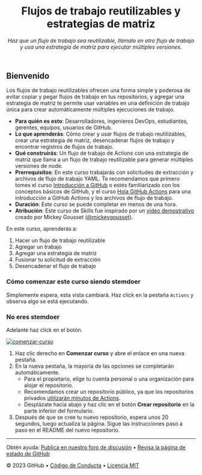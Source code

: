 <header>

<!--
  <<< Notas del autor: Encabezado del curso >>>
  Lee <https://skills.github.com/quickstart> para obtener más información sobre cómo construir cursos usando esta plantilla.
  Incluye una imagen de 1280×640, el nombre del curso en minúsculas con una descripción concisa en énfasis.
  En la configuración de tu repositorio: habilita el repositorio de plantillas, agrega tu imagen social de 1280×640, elimina automáticamente las ramas principales.
  Junto a "Acerca de", agrega descripción y etiquetas; deshabilita las versiones, paquetes y entornos.
  Agrega tu licencia de código abierto, GitHub utiliza la licencia MIT.
-->

# Flujos de trabajo reutilizables y estrategias de matriz

_Haz que un flujo de trabajo sea reutilizable, llámalo en otro flujo de trabajo y usa una estrategia de matriz para ejecutar múltiples versiones._

</header>

<!--
    <<< Notas del autor: Inicio del curso >>>
    Incluye botón de inicio, una nota sobre los minutos de Actions,
    y dile al aprendiz por qué debería tomar el curso.
-->

## Bienvenido

Los flujos de trabajo reutilizables ofrecen una forma simple y poderosa de evitar copiar y pegar flujos de trabajo en tus repositorios, y agregar una estrategia de matriz te permite usar variables en una definición de trabajo única para crear automáticamente múltiples ejecuciones de trabajo.

- **Para quién es esto**: Desarrolladores, ingenieros DevOps, estudiantes, gerentes, equipos, usuarios de GitHub.
- **Lo que aprenderás**: Cómo crear y usar flujos de trabajo reutilizables, crear una estrategia de matriz, desencadenar flujos de trabajo y encontrar registros de flujos de trabajo.
- **Qué construirás**: Un flujo de trabajo de Actions con una estrategia de matriz que llama a un flujo de trabajo reutilizable para generar múltiples versiones de node.
- **Prerrequisitos**: En este curso trabajarás con solicitudes de extracción y archivos de flujo de trabajo YAML. Te recomendamos que primero tomes el curso [Introducción a GitHub](https://github.com/skills/introduction-to-github) o estés familiarizado con los conceptos básicos de GitHub, y el curso [Hola GitHub Actions](https://github.com/skills/hello-github-actions) para una introducción a GitHub Actions y los archivos de flujo de trabajo.
- **Duración**: Este curso se puede completar en menos de una hora.
- **Atribución**: Este curso de Skills fue inspirado por un [video demostrativo](https://www.youtube.com/watch?v=MBpyouQtY_M) creado por Mickey Gousset ([@mickeygousset](https://github.com/mickeygousset)).

En este curso, aprenderás a:

1. Hacer un flujo de trabajo reutilizable
2. Agregar un trabajo
3. Agregar una estrategia de matriz
4. Fusionar tu solicitud de extracción
5. Desencadenar el flujo de trabajo


### Cómo comenzar este curso siendo stemdoer

Simplemente espera, esta vista cambiará. 
Haz click en la pestaña ``Actions`` y observa algo se está ejecutando.

### No eres stemdoer

Adelante haz click en el botón.


[![comenzar-curso](https://user-images.githubusercontent.com/1221423/235727646-4a590299-ffe5-480d-8cd5-8194ea184546.svg)](https://github.com/new?template_name=reusable-workflows&template_owner=stemdo-labs&visibility=public)

1. Haz clic derecho en **Comenzar curso** y abre el enlace en una nueva pestaña.
2. En la nueva pestaña, la mayoría de las opciones se completarán automáticamente.
   - Para el propietario, elige tu cuenta personal o una organización para alojar el repositorio.
   - Recomendamos crear un repositorio público, ya que los repositorios privados [utilizarán minutos de Actions](https://docs.github.com/billing/managing-billing-for-github-actions/about-billing-for-github-actions).
   - Desplázate hacia abajo y haz clic en el botón **Crear repositorio** en la parte inferior del formulario.
3. Después de que se cree tu nuevo repositorio, espera unos 20 segundos, luego actualiza la página. Sigue las instrucciones paso a paso en el README del nuevo repositorio.

<footer>

<!--
  <<< Notas del autor: Pie de página >>>
  Agrega un enlace para obtener soporte, página de estado de GitHub, código de conducta, enlace de licencia.
-->

---

Obtén ayuda: [Publica en nuestro foro de discusión](https://github.com/orgs/skills/discussions/categories/test-with-actions) &bull; [Revisa la página de estado de GitHub](https://www.githubstatus.com/)

&copy; 2023 GitHub &bull; [Código de Conducta](https://www.contributor-covenant.org/version/2/1/code_of_conduct/code_of_conduct.md) &bull; [Licencia MIT](https://gh.io/mit)

</footer>
